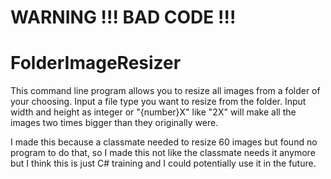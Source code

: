 # WARNING !!! BAD CODE !!!
# FolderImageResizer

This command line program allows you to resize all images from a folder of your choosing. Input a file type you want to resize from the folder.  Input width and height as integer or "{number}X" like "2X" will make all the images two times bigger than they originally were.

I made this because a classmate needed to resize 60 images but found no program to do that, so I made this not like the classmate needs it anymore but I think this is just C# training and I could potentially use it in the future.
